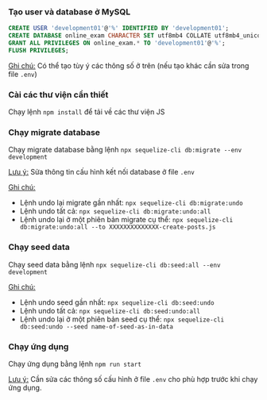 ### Tạo user và database ở MySQL

```sql
CREATE USER 'development01'@'%' IDENTIFIED BY 'development01';
CREATE DATABASE online_exam CHARACTER SET utf8mb4 COLLATE utf8mb4_unicode_ci;
GRANT ALL PRIVILEGES ON online_exam.* TO 'development01'@'%';
FLUSH PRIVILEGES;
```
<u>Ghi chú:</u> Có thể tạo tùy ý các thông số ở trên (nếu tạo khác cần sửa trong file `.env`)

### Cài các thư viện cần thiết

Chạy lệnh `npm install` để tải về các thư viện JS

### Chạy migrate database

Chạy migrate database bằng lệnh `npx sequelize-cli db:migrate --env development`

<u>Lưu ý:</u> Sửa thông tin cấu hình kết nối database ở file `.env` 

<u>Ghi chú:</u>
* Lệnh undo lại migrate gần nhất: `npx sequelize-cli db:migrate:undo`
* Lệnh undo tất cả: `npx sequelize-cli db:migrate:undo:all`
* Lệnh undo lại ở một phiên bản migrate cụ thể: `npx sequelize-cli db:migrate:undo:all --to XXXXXXXXXXXXXX-create-posts.js`


### Chạy seed data

Chạy seed data bằng lệnh `npx sequelize-cli db:seed:all --env development`

<u>Ghi chú:</u>
* Lệnh undo seed gần nhất: `npx sequelize-cli db:seed:undo`
* Lệnh undo tất cả: `npx sequelize-cli db:seed:undo:all`
* Lệnh undo lại ở một phiên bản seed cụ thể: `npx sequelize-cli db:seed:undo --seed name-of-seed-as-in-data`


### Chạy ứng dụng

Chạy ứng dụng bằng lệnh `npm run start`

<u>Lưu ý:</u> Cần sửa các thông số cấu hình ở file `.env` cho phù hợp trước khi chạy ứng dụng.